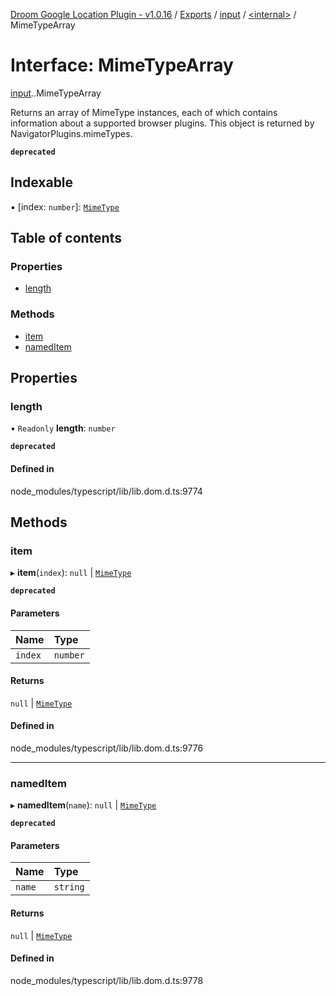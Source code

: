 [Droom Google Location Plugin - v1.0.16](../README.md) / [Exports](../modules.md) / [input](../modules/input.md) / [<internal\>](../modules/input._internal_.md) / MimeTypeArray

# Interface: MimeTypeArray

[input](../modules/input.md).[<internal>](../modules/input._internal_.md).MimeTypeArray

Returns an array of MimeType instances, each of which contains information about a supported browser plugins. This object is returned by NavigatorPlugins.mimeTypes.

**`deprecated`**

## Indexable

▪ [index: `number`]: [`MimeType`](../modules/input._internal_.md#mimetype)

## Table of contents

### Properties

- [length](input._internal_.MimeTypeArray.md#length)

### Methods

- [item](input._internal_.MimeTypeArray.md#item)
- [namedItem](input._internal_.MimeTypeArray.md#nameditem)

## Properties

### length

• `Readonly` **length**: `number`

**`deprecated`**

#### Defined in

node_modules/typescript/lib/lib.dom.d.ts:9774

## Methods

### item

▸ **item**(`index`): ``null`` \| [`MimeType`](../modules/input._internal_.md#mimetype)

**`deprecated`**

#### Parameters

| Name | Type |
| :------ | :------ |
| `index` | `number` |

#### Returns

``null`` \| [`MimeType`](../modules/input._internal_.md#mimetype)

#### Defined in

node_modules/typescript/lib/lib.dom.d.ts:9776

___

### namedItem

▸ **namedItem**(`name`): ``null`` \| [`MimeType`](../modules/input._internal_.md#mimetype)

**`deprecated`**

#### Parameters

| Name | Type |
| :------ | :------ |
| `name` | `string` |

#### Returns

``null`` \| [`MimeType`](../modules/input._internal_.md#mimetype)

#### Defined in

node_modules/typescript/lib/lib.dom.d.ts:9778
